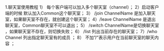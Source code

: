 
1.聊天室使用教程
  1） 每个客户端可以加入多个聊天室（channel）； 
  2）启动客户端的时候 默认加入Common这个聊天室； 
  3） /join ChannelName 是加入聊天室，如果聊天室不存在，就创建这个聊天室； 
  4）/leave ChannelName 是退出聊天室，Common聊天室不可以退出； 
  5） /switch ChannelName是切换聊天室 ，如果聊天室不存在，则切换失败；
  6） /list 列出当前存在的聊天室； 
  7）/who Channel 列出指定聊天室有的成员 ；
  8） 不加”/”表示用户在当前聊天室的聊天内容 ；
